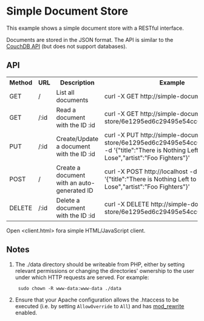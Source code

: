 Simple Document Store
=====================

This example shows a simple document store with a RESTful interface.

Documents are stored in the JSON format. The API is similar to the [CouchDB API](http://wiki.apache.org/couchdb/HTTP_Document_API) (but does not support databases).

API
---

<table>
    <tr>
        <th>Method</th>
        <th>URL</th>
        <th>Description</th>
        <th>Example</th>
    </tr>
    <tr>
        <td>GET</td>
        <td>/</td>
        <td>List all documents</td>
        <td>curl -X GET http://simple-document-store/</td>
    </tr>
    <tr>
        <td>GET</td>
        <td>/:id</td>
        <td>Read a document with the ID :id</td>
        <td>curl -X GET http://simple-document-store/6e1295ed6c29495e54cc05947f18c8af</td>
    </tr>
    <tr>
        <td>PUT</td>
        <td>/:id</td>
        <td>Create/Update a document with the ID :id</td>
        <td>curl -X PUT http://simple-document-store/6e1295ed6c29495e54cc05947f18c8af -d '{"title":"There is Nothing Left to Lose","artist":"Foo Fighters"}'</td>
    </tr>
    <tr>
        <td>POST</td>
        <td>/</td>
        <td>Create a document with an auto-generated ID</td>
        <td>curl -X POST http://localhost -d '{"title":"There is Nothing Left to Lose","artist":"Foo Fighters"}'</td>
    </tr>
    <tr>
        <td>DELETE</td>
        <td>/:id</td>
        <td>Delete a document with the ID :id</td>
        <td>curl -X DELETE http://simple-document-store/6e1295ed6c29495e54cc05947f18c8af</td>
    </tr>
</table>

Open <client.html> fora simple HTML/JavaScript client.

Notes
------------

1. The ./data directory should be writeable from PHP, either by setting relevant permissions or changing the directories' ownership to the user under which HTTP requests are served. For example:

        sudo chown -R www-data:www-data ./data

2. Ensure that your Apache configuration allows the .htaccess to be executed (i.e. by setting `AllowOverride` to `All`) and has [mod_rewrite](http://httpd.apache.org/docs/2.0/mod/mod_rewrite.html) enabled.
